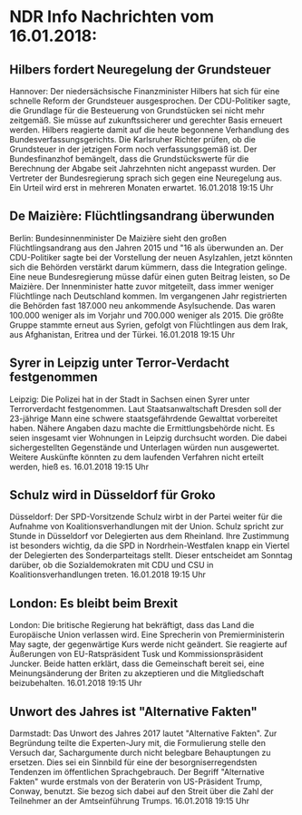 # NDR Info Nachrichten vom 16.01.2018:


## Hilbers fordert Neuregelung der Grundsteuer
Hannover: Der niedersächsische Finanzminister Hilbers hat sich für eine schnelle Reform der Grundsteuer ausgesprochen. Der CDU-Politiker sagte, die Grundlage für die Besteuerung von Grundstücken sei nicht mehr zeitgemäß. Sie müsse auf zukunftssicherer und gerechter Basis erneuert werden. Hilbers reagierte damit auf die heute begonnene Verhandlung des Bundesverfassungsgerichts. Die Karlsruher Richter prüfen, ob die Grundsteuer in der jetzigen Form noch verfassungsgemäß ist. Der Bundesfinanzhof bemängelt, dass die Grundstückswerte für die Berechnung der Abgabe seit Jahrzehnten nicht angepasst wurden. Der Vertreter der Bundesregierung sprach sich gegen eine Neuregelung aus. Ein Urteil wird erst in mehreren Monaten erwartet. 16.01.2018 19:15 Uhr 

## De Maizière: Flüchtlingsandrang überwunden
Berlin:	Bundesinnenminister De Maizière sieht den großen Flüchtlingsandrang aus den Jahren 2015 und "16 als überwunden an. Der CDU-Politiker sagte bei der Vorstellung der neuen Asylzahlen, jetzt könnten sich die Behörden verstärkt darum kümmern, dass die Integration gelinge. Eine neue Bundesregierung müsse dafür einen guten Beitrag leisten, so De Maizière. Der Innenminister hatte zuvor mitgeteilt, dass immer weniger Flüchtlinge nach Deutschland kommen. Im vergangenen Jahr registrierten die Behörden fast 187.000 neu ankommende Asylsuchende. Das waren 100.000 weniger als im Vorjahr und 700.000 weniger als 2015. Die größte Gruppe stammte erneut aus Syrien, gefolgt von Flüchtlingen aus dem Irak, aus Afghanistan, Eritrea und der Türkei. 16.01.2018 19:15 Uhr 

## Syrer in Leipzig unter Terror-Verdacht festgenommen
Leipzig: Die Polizei hat in der Stadt in Sachsen einen Syrer unter Terrorverdacht festgenommen. Laut Staatsanwaltschaft Dresden soll der 23-jährige Mann eine schwere staatsgefährdende Gewalttat vorbereitet haben. Nähere Angaben dazu machte die Ermittlungsbehörde nicht. Es seien insgesamt vier Wohnungen in Leipzig durchsucht worden. Die dabei sichergestellten Gegenstände und Unterlagen würden nun ausgewertet. Weitere Auskünfte könnten zu dem laufenden Verfahren nicht erteilt werden, hieß es. 16.01.2018 19:15 Uhr 

## Schulz wird in Düsseldorf für Groko
Düsseldorf: Der SPD-Vorsitzende Schulz wirbt in der Partei weiter für die Aufnahme von Koalitionsverhandlungen mit der Union. Schulz spricht zur Stunde in Düsseldorf vor Delegierten aus dem Rheinland. Ihre Zustimmung ist besonders wichtig, da die SPD in Nordrhein-Westfalen knapp ein Viertel der Delegierten des Sonderparteitags stellt. Dieser entscheidet am Sonntag darüber, ob die Sozialdemokraten mit CDU und CSU in Koalitionsverhandlungen treten. 16.01.2018 19:15 Uhr 

## London: Es bleibt beim Brexit
London:	Die britische Regierung hat bekräftigt, dass das Land die Europäische Union verlassen wird. Eine Sprecherin von Premierministerin May sagte, der gegenwärtige Kurs werde nicht geändert. Sie reagierte auf Äußerungen von EU-Ratspräsident Tusk und Kommissionspräsident Juncker. Beide hatten erklärt, dass die Gemeinschaft bereit sei, eine Meinungsänderung der Briten zu akzeptieren und die Mitgliedschaft beizubehalten. 16.01.2018 19:15 Uhr 

## Unwort des Jahres ist "Alternative Fakten"
Darmstadt: Das Unwort des Jahres 2017 lautet "Alternative Fakten". Zur Begründung teilte die Experten-Jury mit, die Formulierung stelle den Versuch dar, Sachargumente durch nicht belegbare Behauptungen zu ersetzen. Dies sei ein Sinnbild für eine der besorgniserregendsten Tendenzen im öffentlichen Sprachgebrauch. Der Begriff "Alternative Fakten" wurde erstmals von der Beraterin von US-Präsident Trump, Conway, benutzt. Sie bezog sich dabei auf den Streit über die Zahl der Teilnehmer an der Amtseinführung Trumps. 16.01.2018 19:15 Uhr 
